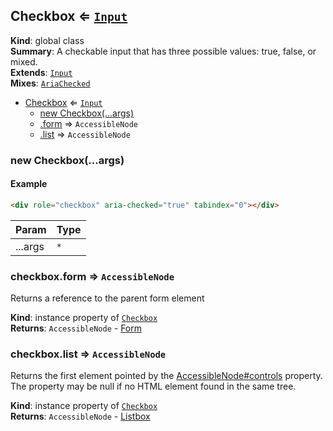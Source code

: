 
<base href="//D:/Personal/autotility/docs/">
<link rel="stylesheet" href="./dist/style.css" />
<a name="Checkbox"></a>

## Checkbox ⇐ [<code>Input</code>](#Input)
**Kind**: global class  
**Summary**: A checkable input that has three possible values: true, false, or mixed.  
**Extends**: [<code>Input</code>](#Input)  
**Mixes**: [<code>AriaChecked</code>](#AriaChecked)  

* [Checkbox](#Checkbox) ⇐ [<code>Input</code>](#Input)
    * [new Checkbox(...args)](#new_Checkbox_new)
    * [.form](#Input+form) ⇒ <code>AccessibleNode</code>
    * [.list](#Input+list) ⇒ <code>AccessibleNode</code>

<a name="new_Checkbox_new"></a>

### new Checkbox(...args)
#### Example

<div role="checkbox" aria-checked="true" tabindex="0"></div>

```html
<div role="checkbox" aria-checked="true" tabindex="0"></div>
```


| Param | Type |
| --- | --- |
| ...args | <code>\*</code> | 

<a name="Input+form"></a>

### checkbox.form ⇒ <code>AccessibleNode</code>
Returns a reference to the parent form element

**Kind**: instance property of [<code>Checkbox</code>](#Checkbox)  
**Returns**: <code>AccessibleNode</code> - [Form](#Form)  
<a name="Input+list"></a>

### checkbox.list ⇒ <code>AccessibleNode</code>
Returns the first element pointed by the [AccessibleNode#controls](AccessibleNode#controls) property.
The property may be null if no HTML element found in the same tree.

**Kind**: instance property of [<code>Checkbox</code>](#Checkbox)  
**Returns**: <code>AccessibleNode</code> - [Listbox](Listbox)  

<script src="./dist/bundle.js" /></script>
		